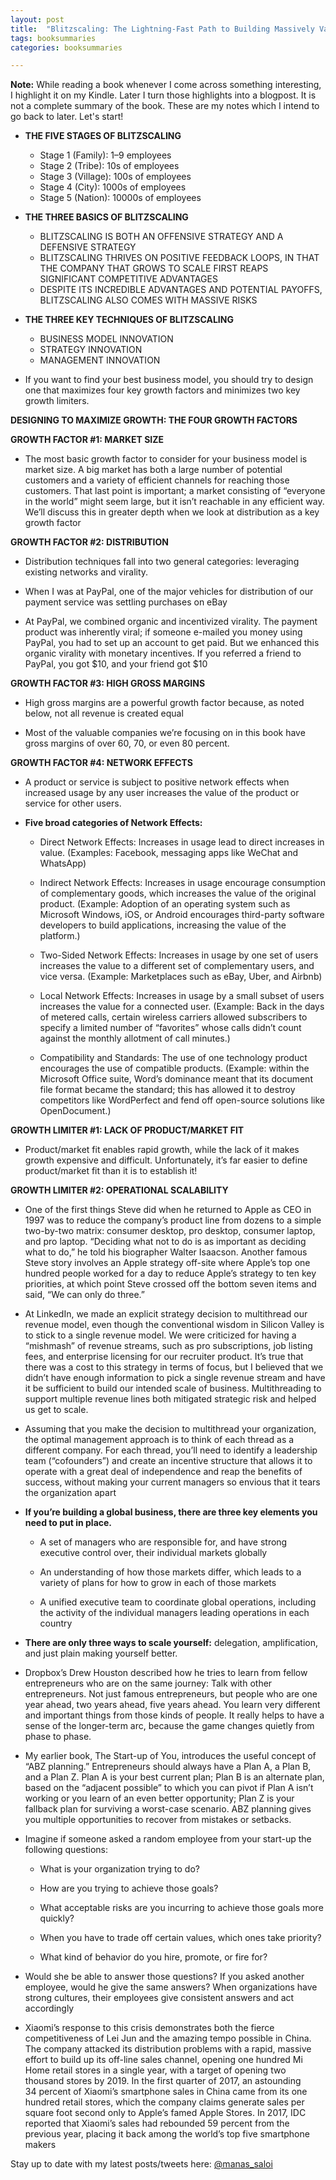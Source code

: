 ```yaml
---
layout: post
title:  "Blitzscaling: The Lightning-Fast Path to Building Massively Valuable Companies - Reid Hoffman, Chris Yeh"
tags: booksummaries
categories: booksummaries

---
```

**Note:** While reading a book whenever I come across something interesting, I highlight it on my Kindle. Later I turn those highlights into a blogpost. It is not a complete summary of the book. These are my notes which I intend to go back to later. Let's start!

+ **THE FIVE STAGES OF BLITZSCALING**			

  * Stage 1 (Family): 1–9 employees							
  * Stage 2 (Tribe): 10s of employees
  * Stage 3 (Village): 100s of employees
  * Stage 4 (City): 1000s of employees
  * Stage 5 (Nation): 10000s of employees  

+ **THE THREE BASICS OF BLITZSCALING**

  + BLITZSCALING IS BOTH AN OFFENSIVE STRATEGY AND A DEFENSIVE STRATEGY
  + BLITZSCALING THRIVES ON POSITIVE FEEDBACK LOOPS, IN THAT THE COMPANY THAT GROWS TO SCALE FIRST REAPS SIGNIFICANT COMPETITIVE ADVANTAGES
  + DESPITE ITS INCREDIBLE ADVANTAGES AND POTENTIAL PAYOFFS, BLITZSCALING ALSO COMES WITH MASSIVE RISKS

+ **THE THREE KEY TECHNIQUES OF BLITZSCALING**

  + BUSINESS MODEL INNOVATION
  + STRATEGY INNOVATION
  + MANAGEMENT INNOVATION

+ If you want to find your best business model, you should try to design one that maximizes four key growth factors and minimizes two key growth limiters.

**DESIGNING TO MAXIMIZE GROWTH: THE FOUR GROWTH FACTORS**

**GROWTH FACTOR #1: MARKET SIZE**

+ The most basic growth factor to consider for your business model is market size. A big market has both a large number of potential customers and a variety of efficient channels for reaching those customers. That last point is important; a market consisting of “everyone in the world” might seem large, but it isn’t reachable in any efficient way. We’ll discuss this in greater depth when we look at distribution as a key growth factor

**GROWTH FACTOR #2: DISTRIBUTION**

+ Distribution techniques fall into two general categories: leveraging existing networks and virality.

+ When I was at PayPal, one of the major vehicles for distribution of our payment service was settling purchases on eBay

+ At PayPal, we combined organic and incentivized virality. The payment product was inherently viral; if someone e-mailed you money using PayPal, you had to set up an account to get paid. But we enhanced this organic virality with monetary incentives. If you referred a friend to PayPal, you got $10, and your friend got $10

**GROWTH FACTOR #3: HIGH GROSS MARGINS**

+ High gross margins are a powerful growth factor because, as noted below, not all revenue is created equal

+ Most of the valuable companies we’re focusing on in this book have gross margins of over 60, 70, or even 80 percent.

**GROWTH FACTOR #4: NETWORK EFFECTS**

+ A product or service is subject to positive network effects when increased usage by any user increases the value of the product or service for other users.


+ **Five broad categories of Network Effects:**

  * Direct Network Effects: Increases in usage lead to direct increases in value. (Examples: Facebook, messaging apps like WeChat and WhatsApp)

  * Indirect Network Effects: Increases in usage encourage consumption of complementary goods, which increases the value of the original product. (Example: Adoption of an operating system such as Microsoft Windows, iOS, or Android encourages third-party software developers to build applications, increasing the value of the platform.)

  * Two-Sided Network Effects: Increases in usage by one set of users increases the value to a different set of complementary users, and vice versa. (Example: Marketplaces such as eBay, Uber, and Airbnb)

  * Local Network Effects: Increases in usage by a small subset of users increases the value for a connected user. (Example: Back in the days of metered calls, certain wireless carriers allowed subscribers to specify a limited number of “favorites” whose calls didn’t count against the monthly allotment of call minutes.)

  * Compatibility and Standards: The use of one technology product encourages the use of compatible products. (Example: within the Microsoft Office suite, Word’s dominance meant that its document file format became the standard; this has allowed it to destroy competitors like WordPerfect and fend off open-source solutions like OpenDocument.)

**GROWTH LIMITER #1: LACK OF PRODUCT/MARKET FIT**

+ Product/market fit enables rapid growth, while the lack of it makes growth expensive and difficult. Unfortunately, it’s far easier to define product/market fit than it is to establish it!

**GROWTH LIMITER #2: OPERATIONAL SCALABILITY**

+ One of the first things Steve did when he returned to Apple as CEO in 1997 was to reduce the company’s product line from dozens to a simple two-by-two matrix: consumer desktop, pro desktop, consumer laptop, and pro laptop. “Deciding what not to do is as important as deciding what to do,” he told his biographer Walter Isaacson. Another famous Steve story involves an Apple strategy off-site where Apple’s top one hundred people worked for a day to reduce Apple’s strategy to ten key priorities, at which point Steve crossed off the bottom seven items and said, “We can only do three.”

+ At LinkedIn, we made an explicit strategy decision to multithread our revenue model, even though the conventional wisdom in Silicon Valley is to stick to a single revenue model. We were criticized for having a “mishmash” of revenue streams, such as pro subscriptions, job listing fees, and enterprise licensing for our recruiter product. It’s true that there was a cost to this strategy in terms of focus, but I believed that we didn’t have enough information to pick a single revenue stream and have it be sufficient to build our intended scale of business. Multithreading to support multiple revenue lines both mitigated strategic risk and helped us get to scale.


+ Assuming that you make the decision to multithread your organization, the optimal management approach is to think of each thread as a different company. For each thread, you’ll need to identify a leadership team (“cofounders”) and create an incentive structure that allows it to operate with a great deal of independence and reap the benefits of success, without making your current managers so envious that it tears the organization apart


+ **If you’re building a global business, there are three key elements you need to put in place.**

  * A set of managers who are responsible for, and have strong executive control over, their individual markets globally

  * An understanding of how those markets differ, which leads to a variety of plans for how to grow in each of those markets

  * A unified executive team to coordinate global operations, including the activity of the individual managers leading operations in each country

+ **There are only three ways to scale yourself:** delegation, amplification, and just plain making yourself better.

+ Dropbox’s Drew Houston described how he tries to learn from fellow entrepreneurs who are on the same journey: Talk with other entrepreneurs. Not just famous entrepreneurs, but people who are one year ahead, two years ahead, five years ahead. You learn very different and important things from those kinds of people. It really helps to have a sense of the longer-term arc, because the game changes quietly from phase to phase.

+ My earlier book, The Start-up of You, introduces the useful concept of “ABZ planning.” Entrepreneurs should always have a Plan A, a Plan B, and a Plan Z. Plan A is your best current plan; Plan B is an alternate plan, based on the “adjacent possible” to which you can pivot if Plan A isn’t working or you learn of an even better opportunity; Plan Z is your fallback plan for surviving a worst-case scenario. ABZ planning gives you multiple opportunities to recover from mistakes or setbacks.


+ Imagine if someone asked a random employee from your start-up the following questions:

  * What is your organization trying to do?

  * How are you trying to achieve those goals?

  * What acceptable risks are you incurring to achieve those goals more quickly?

  * When you have to trade off certain values, which ones take priority?

  * What kind of behavior do you hire, promote, or fire for?

+ Would she be able to answer those questions? If you asked another employee, would he give the same answers? When organizations have strong cultures, their employees give consistent answers and act accordingly

+ Xiaomi’s response to this crisis demonstrates both the fierce competitiveness of Lei Jun and the amazing tempo possible in China. The company attacked its distribution problems with a rapid, massive effort to build up its off-line sales channel, opening one hundred Mi Home retail stores in a single year, with a target of opening two thousand stores by 2019. In the first quarter of 2017, an astounding 34 percent of Xiaomi’s smartphone sales in China came from its one hundred retail stores, which the company claims generate sales per square foot second only to Apple’s famed Apple Stores. In 2017, IDC reported that Xiaomi’s sales had rebounded 59 percent from the previous year, placing it back among the world’s top five smartphone makers


Stay up to date with my latest posts/tweets here: [@manas_saloi](http://twitter.com/manas_saloi)
